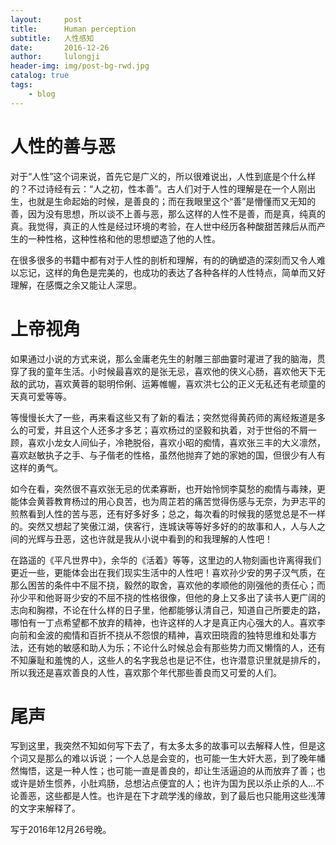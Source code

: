 ```yaml
---
layout:     post
title:      Human perception
subtitle:   人性感知
date:       2016-12-26
author:     lulongji
header-img: img/post-bg-rwd.jpg
catalog: true
tags:
    - blog
---
```



# 人性的善与恶

对于“人性”这个词来说，首先它是广义的，所以很难说出，人性到底是个什么样的？不过诗经有云：“人之初，性本善”。古人们对于人性的理解是在一个人刚出生，也就是生命起始的时候，是善良的；而在我眼里这个“善”是懵懂而又无知的善，因为没有思想，所以谈不上善与恶，那么这样的人性不是善，而是真，纯真的真。我觉得，真正的人性是经过环境的考验，在人世中经历各种酸甜苦辣后从而产生的一种性格，这种性格和他的思想塑造了他的人性。

在很多很多的书籍中都有对于人性的剖析和理解，有的的确塑造的深刻而又令人难以忘记，这样的角色是完美的，也成功的表达了各种各样的人性特点，简单而又好理解，在感慨之余又能让人深思。

# 上帝视角

如果通过小说的方式来说，那么金庸老先生的射雕三部曲霎时灌进了我的脑海，贯穿了我的童年生活。小时候最喜欢的是张无忌，喜欢他的侠义心肠，喜欢他天下无敌的武功，喜欢黄蓉的聪明伶俐、运筹帷幄，喜欢洪七公的正义无私还有老顽童的天真可爱等等。

等慢慢长大了一些，再来看这些又有了新的看法；突然觉得黄药师的离经叛道是多么的可爱，并且这个人还多才多艺；喜欢杨过的坚毅和执着，对于世俗的不屑一顾，喜欢小龙女人间仙子，冷艳脱俗，喜欢小昭的痴情，喜欢张三丰的大义凛然，喜欢赵敏执子之手、与子偕老的性格，虽然他抛弃了她的家她的国，但很少有人有这样的勇气。

如今在看，突然很不喜欢张无忌的优柔寡断，也开始怜悯李莫愁的痴情与毒辣，更能体会黄蓉教育杨过的用心良苦，也为周芷若的痛苦觉得伤感与无奈，为尹志平的煎熬看到人性的苦与恶，还有好多好多；总之，每次看的时候我的感觉总是不一样的。突然又想起了笑傲江湖，侠客行，连城诀等等好多好的的故事和人，人与人之间的光辉与丑恶，这也许就是我从小说中看到的和我理解的人性吧！

在路遥的《平凡世界中》，余华的《活着》等等，这里边的人物刻画也许离得我们更近一些，更能体会出在我们现实生活中的人性吧！喜欢孙少安的男子汉气质，在那么困苦的条件中不屈不挠，毅然的取舍，喜欢他的孝顺他的刚强他的责任心；而孙少平和他哥哥少安的不屈不挠的性格很像，但他的身上又多出了读书人更广阔的志向和胸襟，不论在什么样的日子里，他都能够认清自己，知道自己所要走的路，哪怕有一丁点希望都不放弃的精神，也许这样的人才是真正内心强大的人。喜欢李向前和金波的痴情和百折不挠从不怨恨的精神，喜欢田晓霞的独特思维和处事方法，还有她的敏感和助人为乐；不论什么时候总会有那些势力而又懒惰的人，还有不知廉耻和羞愧的人，这些人的名字我总也是记不住，也许潜意识里就是排斥的，所以我还是喜欢善良的人性，喜欢那个年代那些善良而又可爱的人们。

# 尾声

写到这里，我突然不知如何写下去了，有太多太多的故事可以去解释人性，但是这个词又是那么的难以诉说；一个人总是会变的，也可能一生大奸大恶，到了晚年幡然悔悟，这是一种人性；也可能一直是善良的，却让生活逼迫的从而放弃了善；也或许是娇生惯养，小肚鸡肠，总想沾点便宜的人；也许为国为民以杀止杀的人…不论善恶，这些都是人性。也许是在下才疏学浅的缘故，到了最后也只能用这些浅薄的文字来解释了。

写于2016年12月26号晚。